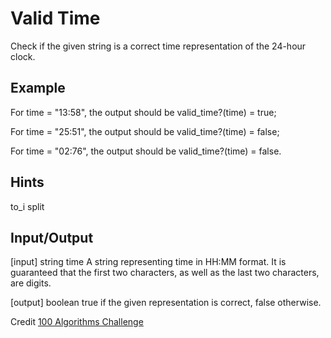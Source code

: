 # Valid Time
Check if the given string is a correct time representation of the 24-hour clock.

## Example

For time = "13:58", the output should be valid_time?(time) = true;

For time = "25:51", the output should be valid_time?(time) = false;

For time = "02:76", the output should be valid_time?(time) = false.

## Hints

to_i
split
## Input/Output

[input] string time
A string representing time in HH:MM format. It is guaranteed that the first two characters, as well as the last two characters, are digits.

[output] boolean
true if the given representation is correct, false otherwise.

Credit
[100 Algorithms Challenge](https://github.com/PizzaPokerGuy/100AlgorithmsChallenge/blob/master/validTime/README.md)
